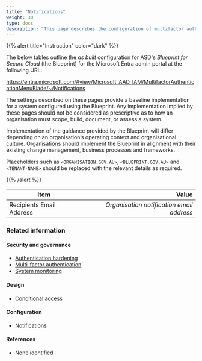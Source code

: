```yaml
---
title: "Notifications"
weight: 30
type: docs
description: "This page describes the configuration of multifactor authentication within Microsoft Entra ID associated with systems built according to the guidance provided by ASD's Blueprint for Secure Cloud."
---
```


{{% alert title="Instruction" color="dark" %}}

The below tables outline the _as built_ configuration for ASD's _Blueprint for Secure Cloud_ (the Blueprint) for the Microsoft Entra admin portal at the following URL:

<https://entra.microsoft.com/#view/Microsoft_AAD_IAM/MultifactorAuthenticationMenuBlade/~/Notifications>

The settings described on these pages provide a baseline implementation for a system configured using the Blueprint. Any implementation implied by these pages should not be considered as prescriptive as to how an organisation must scope, build, document, or assess a system.

Implementation of the guidance provided by the Blueprint will differ depending on an organisation’s operating context and organisational culture. Organisations should implement the Blueprint in alignment with their existing change management, business processes and frameworks.

Placeholders such as `<ORGANISATION.GOV.AU>`, `<BLUEPRINT.GOV.AU>` and `<TENANT-NAME>` should be replaced with the relevant details as required.

{{% /alert %}}

| Item                     |                                     Value |
| ------------------------ | ----------------------------------------: |
| Recipients Email Address | _Organisation notification email address_ |

### Related information

#### Security and governance

- [Authentication hardening](/security-and-governance/system-security-plan/system-hardening-authentication)
- [Multi-factor authentication](/security-and-governance/essential-eight/multi-factor-authentication)
- [System monitoring](/security-and-governance/system-security-plan/system-monitoring)

#### Design

- [Conditional access](/design/platform/identity/conditional-access)

#### Configuration

- [Notifications](/configuration/entra-id/protection/password-reset/notifications)

#### References

- None identified

